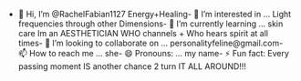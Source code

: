 
- 👋 Hi, I’m @RachelFabian1127
Energy+Healing- 👀 I’m interested in ...
Light frequencies through other Dimensions- 🌱 I’m currently learning ...
skin care Im an AESTHETICIAN WHO channels + Who hears spirit at all times- 💞️ I’m looking to collaborate on ...
personalityfeline@gmail.com- 📫 How to reach me ...
she- 😄 Pronouns: ...
my name- ⚡ Fun fact: Every passing moment IS another chance 2 turn IT ALL AROUND!!!

<!---
RachelFabian1127/RachelFabian1127 is a ✨ special ✨ repository because its `README.md` (this file) appears on your GitHub profile.
You can click the Preview link to take a look at your changes.
Thank YOU IM very GR8etfull!!!--->
